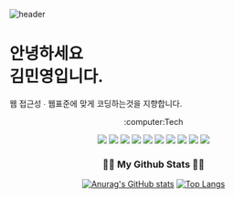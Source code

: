 ![header](https://capsule-render.vercel.app/api?type=waving&text=Hello%20World!&color=gradient&customColorList=0,2,2,5,30&fontColor=1c1e26&fontSize=20&animation=fadeIn)
<h1>안녕하세요 <br/> 김민영입니다.</h1>
<p>웹 접근성 ∙ 웹표준에 맞게 코딩하는것을 지향합니다.</p>

<p align="center">:computer:Tech</p>
<div align="center">
<img src="https://img.shields.io/badge/html5-E34F26?style=for-the-badge&logo=html5&logoColor=white">
<img src="https://img.shields.io/badge/css-1572B6?style=for-the-badge&logo=css3&logoColor=white">
<img src="https://img.shields.io/badge/sass-CC6699?style=for-the-badge&logo=sass&logoColor=white">
<img src="https://img.shields.io/badge/bootstrap-7952B3?style=for-the-badge&logo=Bootstrap&logoColor=white">
<img src="https://img.shields.io/badge/javascript-F7DF1E?style=for-the-badge&logo=javascript&logoColor=white">
<img src="https://img.shields.io/badge/jQuery-0769AD?style=for-the-badge&logo=jQuery&logoColor=white">
<img src="https://img.shields.io/badge/typescript-3178C6?style=for-the-badge&logo=typescript&logoColor=white">
<img src="https://img.shields.io/badge/react-61DAFB?style=for-the-badge&logo=react&logoColor=white">
<img src="https://img.shields.io/badge/redux-764ABC?style=for-the-badge&logo=Redux&logoColor=white">
<img src="https://img.shields.io/badge/Next.js-000000?style=for-the-badge&logo=Next.js&logoColor=white">
</div>
<div align="center">
  <h3 align="center">👩‍💻 My Github Stats 👩‍💻</h3>

[![Anurag's GitHub stats](https://github-readme-stats.vercel.app/api?username=gnuoynim)](https://github.com/gnuoynim/github-readme-stats)
  [![Top Langs](https://github-readme-stats.vercel.app/api/top-langs/?username=gnuoynim)](https://github.com/gnuoynim/github-readme-stats)
</div>
